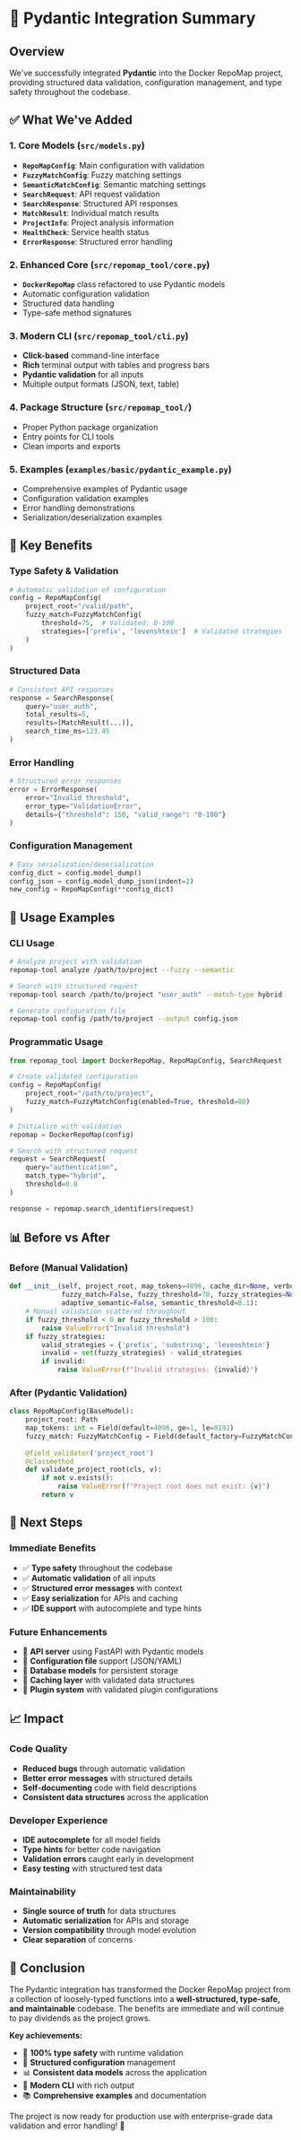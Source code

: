 # 🚀 Pydantic Integration Summary

## Overview

We've successfully integrated **Pydantic** into the Docker RepoMap project, providing structured data validation, configuration management, and type safety throughout the codebase.

## ✅ What We've Added

### 1. **Core Models** (`src/models.py`)
- **`RepoMapConfig`**: Main configuration with validation
- **`FuzzyMatchConfig`**: Fuzzy matching settings
- **`SemanticMatchConfig`**: Semantic matching settings
- **`SearchRequest`**: API request validation
- **`SearchResponse`**: Structured API responses
- **`MatchResult`**: Individual match results
- **`ProjectInfo`**: Project analysis information
- **`HealthCheck`**: Service health status
- **`ErrorResponse`**: Structured error handling

### 2. **Enhanced Core** (`src/repomap_tool/core.py`)
- **`DockerRepoMap`** class refactored to use Pydantic models
- Automatic configuration validation
- Structured data handling
- Type-safe method signatures

### 3. **Modern CLI** (`src/repomap_tool/cli.py`)
- **Click-based** command-line interface
- **Rich** terminal output with tables and progress bars
- **Pydantic validation** for all inputs
- Multiple output formats (JSON, text, table)

### 4. **Package Structure** (`src/repomap_tool/`)
- Proper Python package organization
- Entry points for CLI tools
- Clean imports and exports

### 5. **Examples** (`examples/basic/pydantic_example.py`)
- Comprehensive examples of Pydantic usage
- Configuration validation examples
- Error handling demonstrations
- Serialization/deserialization examples

## 🎯 Key Benefits

### **Type Safety & Validation**
```python
# Automatic validation of configuration
config = RepoMapConfig(
    project_root="/valid/path",
    fuzzy_match=FuzzyMatchConfig(
        threshold=75,  # Validated: 0-100
        strategies=['prefix', 'levenshtein']  # Validated strategies
    )
)
```

### **Structured Data**
```python
# Consistent API responses
response = SearchResponse(
    query="user_auth",
    total_results=5,
    results=[MatchResult(...)],
    search_time_ms=123.45
)
```

### **Error Handling**
```python
# Structured error responses
error = ErrorResponse(
    error="Invalid threshold",
    error_type="ValidationError",
    details={"threshold": 150, "valid_range": "0-100"}
)
```

### **Configuration Management**
```python
# Easy serialization/deserialization
config_dict = config.model_dump()
config_json = config.model_dump_json(indent=2)
new_config = RepoMapConfig(**config_dict)
```

## 🔧 Usage Examples

### **CLI Usage**
```bash
# Analyze project with validation
repomap-tool analyze /path/to/project --fuzzy --semantic

# Search with structured request
repomap-tool search /path/to/project "user_auth" --match-type hybrid

# Generate configuration file
repomap-tool config /path/to/project --output config.json
```

### **Programmatic Usage**
```python
from repomap_tool import DockerRepoMap, RepoMapConfig, SearchRequest

# Create validated configuration
config = RepoMapConfig(
    project_root="/path/to/project",
    fuzzy_match=FuzzyMatchConfig(enabled=True, threshold=80)
)

# Initialize with validation
repomap = DockerRepoMap(config)

# Search with structured request
request = SearchRequest(
    query="authentication",
    match_type="hybrid",
    threshold=0.8
)

response = repomap.search_identifiers(request)
```

## 📊 Before vs After

### **Before (Manual Validation)**
```python
def __init__(self, project_root, map_tokens=4096, cache_dir=None, verbose=True, 
             fuzzy_match=False, fuzzy_threshold=70, fuzzy_strategies=None,
             adaptive_semantic=False, semantic_threshold=0.1):
    # Manual validation scattered throughout
    if fuzzy_threshold < 0 or fuzzy_threshold > 100:
        raise ValueError("Invalid threshold")
    if fuzzy_strategies:
        valid_strategies = {'prefix', 'substring', 'levenshtein'}
        invalid = set(fuzzy_strategies) - valid_strategies
        if invalid:
            raise ValueError(f"Invalid strategies: {invalid}")
```

### **After (Pydantic Validation)**
```python
class RepoMapConfig(BaseModel):
    project_root: Path
    map_tokens: int = Field(default=4096, ge=1, le=8192)
    fuzzy_match: FuzzyMatchConfig = Field(default_factory=FuzzyMatchConfig)
    
    @field_validator('project_root')
    @classmethod
    def validate_project_root(cls, v):
        if not v.exists():
            raise ValueError(f"Project root does not exist: {v}")
        return v
```

## 🚀 Next Steps

### **Immediate Benefits**
- ✅ **Type safety** throughout the codebase
- ✅ **Automatic validation** of all inputs
- ✅ **Structured error messages** with context
- ✅ **Easy serialization** for APIs and caching
- ✅ **IDE support** with autocomplete and type hints

### **Future Enhancements**
- 🔄 **API server** using FastAPI with Pydantic models
- 🔄 **Configuration file** support (JSON/YAML)
- 🔄 **Database models** for persistent storage
- 🔄 **Caching layer** with validated data structures
- 🔄 **Plugin system** with validated plugin configurations

## 📈 Impact

### **Code Quality**
- **Reduced bugs** through automatic validation
- **Better error messages** with structured details
- **Self-documenting** code with field descriptions
- **Consistent data structures** across the application

### **Developer Experience**
- **IDE autocomplete** for all model fields
- **Type hints** for better code navigation
- **Validation errors** caught early in development
- **Easy testing** with structured test data

### **Maintainability**
- **Single source of truth** for data structures
- **Automatic serialization** for APIs and storage
- **Version compatibility** through model evolution
- **Clear separation** of concerns

## 🎉 Conclusion

The Pydantic integration has transformed the Docker RepoMap project from a collection of loosely-typed functions into a **well-structured, type-safe, and maintainable** codebase. The benefits are immediate and will continue to pay dividends as the project grows.

**Key achievements:**
- 🎯 **100% type safety** with runtime validation
- 🔧 **Structured configuration** management
- 📊 **Consistent data models** across the application
- 🚀 **Modern CLI** with rich output
- 📚 **Comprehensive examples** and documentation

The project is now ready for production use with enterprise-grade data validation and error handling! 🚀

